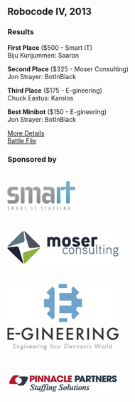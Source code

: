 ## Robocode IV, 2013

### Results
**First Place** ($500 - Smart IT)  
Biju Kunjummen: Saaron

**Second Place** ($325 - Moser Consulting)  
Jon Strayer: BotInBlack

**Third Place** ($175 - E-gineering)  
Chuck Eastus: Karolos

**Best Minibot** ($150 - E-gineering)  
Jon Strayer: BotInBlack

[More Details](robocode4.html)  
[Battle File](//indyjug.net/robocode4.br)

### Sponsored by

# [![Smart IT][smartit_logo]][smartit]

# [![Moser Consulting][moser_logo]][moser]

# [![E-gineering][egineering_logo]][egineering]

# [![Pinnacle Partners][pinnacle_logo]][pinnacle]  

[pinnacle]: http://www.partnersinstaffing.com/
[pinnacle_logo]: /sponsors/pinnacle.png

[moser]: http://www.moserit.com/
[moser_logo]: /sponsors/moser.png

[egineering]: http://www.e-gineering.com/
[egineering_logo]: /sponsors/e-gineering.jpg

[smartit]: http://getsmarterit.com/
[smartit_logo]: /sponsors/smartit.png
